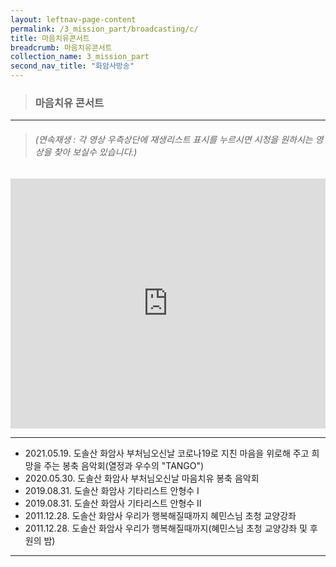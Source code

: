 ```yaml
---
layout: leftnav-page-content
permalink: /3_mission_part/broadcasting/c/
title: 마음치유콘서트
breadcrumb: 마음치유콘서트
collection_name: 3_mission_part
second_nav_title: "화암사방송"
---
```


> ### **마음치유 콘서트**
---
> ###### *(연속재생 : 각 영상 우측상단에 재생리스트 표시를 누르시면 시청을 원하시는 영상을 찾아 보실수 있습니다.)*
<iframe width="100%"
        height="400"
        src="https://www.youtube.com/embed/videoseries?list=PLFUlmugaN5Wx5dF8Z9wwfpC6_51TiDKB_"
        frameborder="0"
        allow="autoplay; encrypted-media"
        allowfullscreen></iframe>

---

* 2021.05.19. 도솔산 화암사 부처님오신날 코로나19로 지친 마음을 위로해 주고 희망을 주는 봉축 음악회(열정과 우수의 "TANGO") <br>
* 2020.05.30. 도솔산 화암사 부처님오신날 마음치유 봉축 음악회 <br>
* 2019.08.31. 도솔산 화암사 기타리스트 안형수 I <br>
* 2019.08.31. 도솔산 화암사 기타리스트 안형수 II <br>
* 2011.12.28. 도솔산 화암사 우리가 행복해질때까지 혜민스님 초청 교양강좌 <br>
* 2011.12.28. 도솔산 화암사 우리가 행복해질때까지(혜민스님 초청 교양강좌 및 후원의 밤) <br>

---
